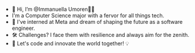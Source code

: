 - 👋 Hi, I’m @Immanuella Umoren👩‍💻
- I'm a Computer Science major with a fervor for all things tech.
- 🚀 I've interned at Meta and dream of shaping the future as a software engineer.
-  🛠️ Challenges? I face them with resilience and always aim for the zenith.
-  🌟 Let's code and innovate the world together! 💡


<!---
Ememobong28/Ememobong28 is a ✨ special ✨ repository because its `README.md` (this file) appears on your GitHub profile.
You can click the Preview link to take a look at your changes.
--->
